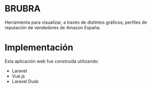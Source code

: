 # BRUBRA

Herramienta para visualizar, a través de distintos gráficos, perfiles de reputación de vendedores de Amazon España.

# Implementación

Esta aplicación web fue construida utilizando:
- Laravel  
- Vue.js  
- Laravel Dusk 


